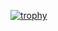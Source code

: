 [![trophy](https://github-profile-trophy.vercel.app/?username=khalidelmerrah&theme=)](https://github.com/ryo-ma/github-profile-trophy)
